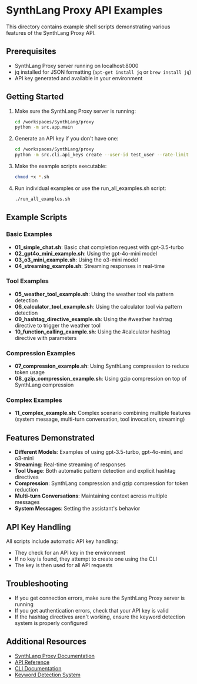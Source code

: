 # SynthLang Proxy API Examples

This directory contains example shell scripts demonstrating various features of the SynthLang Proxy API.

## Prerequisites

- SynthLang Proxy server running on localhost:8000
- jq installed for JSON formatting (`apt-get install jq` or `brew install jq`)
- API key generated and available in your environment

## Getting Started

1. Make sure the SynthLang Proxy server is running:
   ```bash
   cd /workspaces/SynthLang/proxy
   python -m src.app.main
   ```

2. Generate an API key if you don't have one:
   ```bash
   cd /workspaces/SynthLang/proxy
   python -m src.cli.api_keys create --user-id test_user --rate-limit 100 --save-env
   ```

3. Make the example scripts executable:
   ```bash
   chmod +x *.sh
   ```

4. Run individual examples or use the run_all_examples.sh script:
   ```bash
   ./run_all_examples.sh
   ```

## Example Scripts

### Basic Examples

- **01_simple_chat.sh**: Basic chat completion request with gpt-3.5-turbo
- **02_gpt4o_mini_example.sh**: Using the gpt-4o-mini model
- **03_o3_mini_example.sh**: Using the o3-mini model
- **04_streaming_example.sh**: Streaming responses in real-time

### Tool Examples

- **05_weather_tool_example.sh**: Using the weather tool via pattern detection
- **06_calculator_tool_example.sh**: Using the calculator tool via pattern detection
- **09_hashtag_directive_example.sh**: Using the #weather hashtag directive to trigger the weather tool
- **10_function_calling_example.sh**: Using the #calculator hashtag directive with parameters

### Compression Examples

- **07_compression_example.sh**: Using SynthLang compression to reduce token usage
- **08_gzip_compression_example.sh**: Using gzip compression on top of SynthLang compression

### Complex Examples

- **11_complex_example.sh**: Complex scenario combining multiple features (system message, multi-turn conversation, tool invocation, streaming)

## Features Demonstrated

- **Different Models**: Examples of using gpt-3.5-turbo, gpt-4o-mini, and o3-mini
- **Streaming**: Real-time streaming of responses
- **Tool Usage**: Both automatic pattern detection and explicit hashtag directives
- **Compression**: SynthLang compression and gzip compression for token reduction
- **Multi-turn Conversations**: Maintaining context across multiple messages
- **System Messages**: Setting the assistant's behavior

## API Key Handling

All scripts include automatic API key handling:
- They check for an API key in the environment
- If no key is found, they attempt to create one using the CLI
- The key is then used for all API requests

## Troubleshooting

- If you get connection errors, make sure the SynthLang Proxy server is running
- If you get authentication errors, check that your API key is valid
- If the hashtag directives aren't working, ensure the keyword detection system is properly configured

## Additional Resources

- [SynthLang Proxy Documentation](../docs/)
- [API Reference](../docs/api.md)
- [CLI Documentation](../docs/cli.md)
- [Keyword Detection System](../docs/keyword_detection.md)
